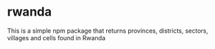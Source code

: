 # rwanda
This is a simple npm package that returns provinces, districts, sectors, villages and cells found in Rwanda
